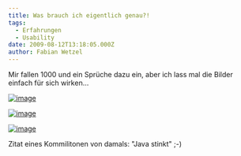 ```yaml
---
title: Was brauch ich eigentlich genau?!
tags:
  - Erfahrungen
  - Usability
date: 2009-08-12T13:18:05.000Z
author: Fabian Wetzel
---
```


Mir fallen 1000 und ein Sprüche dazu ein, aber ich lass mal die Bilder einfach für sich wirken…

[![image](image-thumb10.png "image")](image25.png) 

[![image](image-thumb11.png "image")](image26.png) 

[![image](image-thumb12.png "image")](image27.png) 

Zitat eines Kommilitonen von damals: "Java stinkt" ;-)



